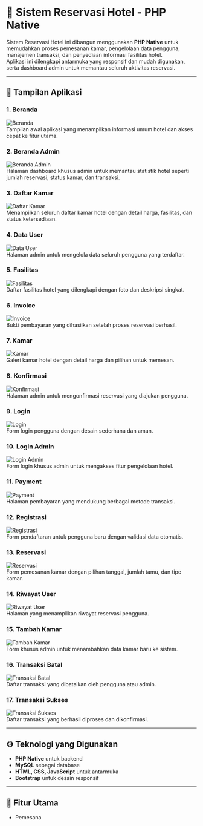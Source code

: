# 🏨 Sistem Reservasi Hotel - PHP Native

Sistem Reservasi Hotel ini dibangun menggunakan **PHP Native** untuk memudahkan proses pemesanan kamar, pengelolaan data pengguna, manajemen transaksi, dan penyediaan informasi fasilitas hotel.  
Aplikasi ini dilengkapi antarmuka yang responsif dan mudah digunakan, serta dashboard admin untuk memantau seluruh aktivitas reservasi.

---

## 📸 Tampilan Aplikasi

### 1. Beranda
![Beranda](images/Beranda.png)  
Tampilan awal aplikasi yang menampilkan informasi umum hotel dan akses cepat ke fitur utama.

### 2. Beranda Admin
![Beranda Admin](images/BerandaAdm.png)  
Halaman dashboard khusus admin untuk memantau statistik hotel seperti jumlah reservasi, status kamar, dan transaksi.

### 3. Daftar Kamar
![Daftar Kamar](images/Daftarkamar.png)  
Menampilkan seluruh daftar kamar hotel dengan detail harga, fasilitas, dan status ketersediaan.

### 4. Data User
![Data User](images/DataUser.png)  
Halaman admin untuk mengelola data seluruh pengguna yang terdaftar.

### 5. Fasilitas
![Fasilitas](images/Fasilitas.png)  
Daftar fasilitas hotel yang dilengkapi dengan foto dan deskripsi singkat.

### 6. Invoice
![Invoice](images/invoice.png)  
Bukti pembayaran yang dihasilkan setelah proses reservasi berhasil.

### 7. Kamar
![Kamar](images/Kamar.png)  
Galeri kamar hotel dengan detail harga dan pilihan untuk memesan.

### 8. Konfirmasi
![Konfirmasi](images/Konfirmasi.png)  
Halaman admin untuk mengonfirmasi reservasi yang diajukan pengguna.

### 9. Login
![Login](images/Login.png)  
Form login pengguna dengan desain sederhana dan aman.

### 10. Login Admin
![Login Admin](images/LoginAdm.png)  
Form login khusus admin untuk mengakses fitur pengelolaan hotel.

### 11. Payment
![Payment](images/payment.png)  
Halaman pembayaran yang mendukung berbagai metode transaksi.

### 12. Registrasi
![Registrasi](images/Registrasi.png)  
Form pendaftaran untuk pengguna baru dengan validasi data otomatis.

### 13. Reservasi
![Reservasi](images/Reservasi.png)  
Form pemesanan kamar dengan pilihan tanggal, jumlah tamu, dan tipe kamar.

### 14. Riwayat User
![Riwayat User](images/RiwayatUser.png)  
Halaman yang menampilkan riwayat reservasi pengguna.

### 15. Tambah Kamar
![Tambah Kamar](images/TambahKamar.png)  
Form khusus admin untuk menambahkan data kamar baru ke sistem.

### 16. Transaksi Batal
![Transaksi Batal](images/TransaksiBatal.png)  
Daftar transaksi yang dibatalkan oleh pengguna atau admin.

### 17. Transaksi Sukses
![Transaksi Sukses](images/TransaksiSukses.png)  
Daftar transaksi yang berhasil diproses dan dikonfirmasi.

---

## ⚙️ Teknologi yang Digunakan
- **PHP Native** untuk backend
- **MySQL** sebagai database
- **HTML, CSS, JavaScript** untuk antarmuka
- **Bootstrap** untuk desain responsif

---

## 📌 Fitur Utama
- Pemesana
